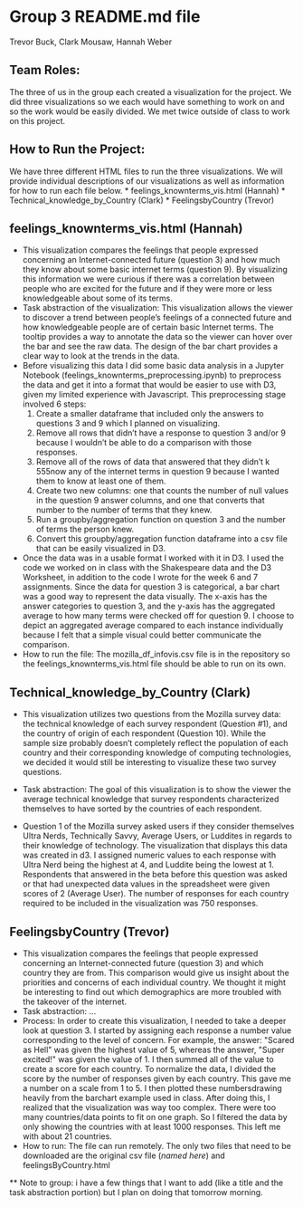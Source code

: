 # Group 3 README.md file
Trevor Buck, Clark Mousaw, Hannah Weber

## Team Roles:
The three of us in the group each created a visualization for the project. We did three visualizations so we each would have something to work on and so the work would be easily divided. We met twice outside of class to work on this project. 

## How to Run the Project:
We have three different HTML files to run the three visualizations. We will provide individual descriptions of our visualizations as well as information for how to run each file below.
    * feelings_knownterms_vis.html (Hannah)
    * Technical_knowledge_by_Country (Clark)
    * FeelingsbyCountry (Trevor)

## feelings_knownterms_vis.html (Hannah)
* This visualization compares the feelings that people expressed concerning an Internet-connected future (question 3) and how much they know about some basic internet terms (question 9). By visualizing this information we were curious if there was a correlation between people who are excited for the future and if they were more or less knowledgeable about some of its terms.
* Task abstraction of the visualization: This visualization allows the viewer to discover a trend between people’s feelings of a connected future and how knowledgeable people are of certain basic Internet terms. The tooltip provides a way to annotate the data so the viewer can hover over the bar and see the raw data. The design of the bar chart provides a clear way to look at the trends in the data.
* Before visualizing this data I did some basic data analysis in a Jupyter Notebook (feelings_knownterms_preprocessing.ipynb) to preprocess the data and get it into a format that would be easier to use with D3, given my limited experience with Javascript. This preprocessing stage involved 6 steps:
    1. Create a smaller dataframe that included only the answers to questions 3 and 9 which I planned on visualizing. 
    2. Remove all rows that didn’t have a response to question 3 and/or 9 because I wouldn’t be able to do a comparison with those responses.
    3. Remove all of the rows of data that answered that they didn’t k 555now any of the internet terms in question 9 because I wanted them to know at least one of them.
    4. Create two new columns: one that counts the number of null values in the question 9 answer columns, and one that converts that number to the number of terms that they knew.
    5. Run a groupby/aggregation function on question 3 and the number of terms the person knew.
    6. Convert this groupby/aggregation function dataframe into a csv file that can be easily visualized in D3. 
* Once the data was in a usable format I worked with it in D3. I used the code we worked on in class with the Shakespeare data and the D3 Worksheet, in addition to the code I wrote for the week 6 and 7 assignments. Since the data for question 3 is categorical, a bar chart was a good way to represent the data visually. The x-axis has the answer categories to question 3, and the y-axis has the aggregated average to how many terms were checked off for question 9. I choose to depict an aggregated average compared to each instance individually because I felt that a simple visual could better communicate the comparison. 
* How to run the file: The mozilla_df_infovis.csv file is in the repository so the feelings_knownterms_vis.html file should be able to run on its own.

## Technical_knowledge_by_Country  (Clark)
* This visualization utilizes two questions from the Mozilla survey data: the technical knowledge of each survey respondent (Question #1), and the country of origin of each respondent (Question 10). While the sample size probably doesn’t completely reflect the population of each country and their corresponding knowledge of computing technologies, we decided it would still be interesting to visualize these two survey questions.

* Task abstraction: The goal of this visualization is to show the viewer the average technical knowledge that survey respondents characterized themselves to have sorted by the countries of each respondent. 

* Question 1 of the Mozilla survey asked users if they consider themselves Ultra Nerds, Technically Savvy, Average Users, or Luddites in regards to their knowledge of technology. The visualization that displays this data was created in d3. I assigned numeric values to each response with Ultra Nerd being the highest at 4, and Luddite being the lowest at 1. Respondents that answered in the beta before this question was asked or that had unexpected data values in the spreadsheet were given scores of 2 (Average User). The number of responses for each country required to be included in the visualization was 750 responses.


## FeelingsbyCountry (Trevor)
* This visualization compares the feelings that people expressed concerning an Internet-connected future (question 3) and which country they are from.  This comparison would give us insight about the priorities and concerns of each individual country.  We thought it might be interesting to find out which demographics are more troubled with the takeover of the internet.
* Task abstraction: ...
* Process: In order to create this visualization, I needed to take a deeper look at question 3.  I started by assigning each response a number value corresponding to the level of concern.  For example, the answer: "Scared as Hell" was given the highest value of 5, whereas the answer, "Super excited!" was given the value of 1.  I then summed all of the value to create a score for each country.  To normalize the data, I divided the score by the number of responses given by each country.  This gave me a number on a scale from 1 to 5.  I then plotted these numbersdrawing heavily from the barchart example used in class.  After doing this, I realized that the visualization was way too complex.  There were too many countries/data points to fit on one graph.  So I filtered the data by only showing the countries with at least 1000 responses.  This left me with about 21 countries.
* How to run: The file can run remotely.  The only two files that need to be downloaded are the original csv file (*named here*) and feelingsByCountry.html

** Note to group: i have a few things that I want to add (like a title and the task abstraction portion) but I plan on doing that tomorrow morning.
